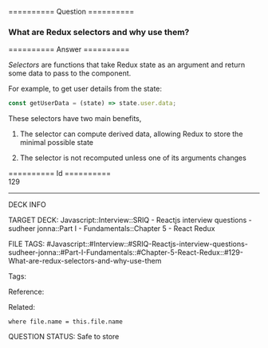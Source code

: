========== Question ==========  

### What are Redux selectors and why use them?  

========== Answer ==========  

_Selectors_ are functions that take Redux state as an argument and return some
data to pass to the component.

For example, to get user details from the state:

```javascript
const getUserData = (state) => state.user.data;
```

These selectors have two main benefits,

1.  The selector can compute derived data, allowing Redux to store the minimal
    possible state

2.  The selector is not recomputed unless one of its arguments changes

========== Id ==========  
129

---

DECK INFO

TARGET DECK: Javascript::Interview::SRIQ - Reactjs interview questions - sudheer jonna::Part I - Fundamentals::Chapter 5 - React Redux

FILE TAGS: #Javascript::#Interview::#SRIQ-Reactjs-interview-questions-sudheer-jonna::#Part-I-Fundamentals::#Chapter-5-React-Redux::#129-What-are-redux-selectors-and-why-use-them

Tags:

Reference:

Related:

```dataview
where file.name = this.file.name
```
QUESTION STATUS: Safe to store
